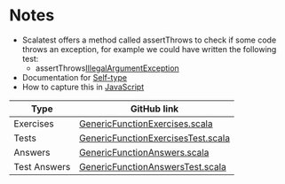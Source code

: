 # Notes

* Scalatest offers a method called assertThrows to check if some code throws an exception, for example we could have written the following test:
   * assertThrows[IllegalArgumentException](userIdDecoder.decode("hello"))
* Documentation for [Self-type](https://docs.scala-lang.org/tour/self-types.html)
* How to capture this in [JavaScript](https://stackoverflow.com/questions/962033/what-underlies-this-javascript-idiom-var-self-this)

| Type         | GitHub link |
|--------------|-------------|
| Exercises    | [GenericFunctionExercises.scala](https://github.com/fp-tower/foundations/blob/master/exercises/src/main/scala/exercises/generic/GenericFunctionExercises.scala) |
| Tests        | [GenericFunctionExercisesTest.scala](https://github.com/fp-tower/foundations/blob/master/exercises/src/test/scala/exercises/generic/GenericFunctionExercisesTest.scala) |
| Answers      | [GenericFunctionAnswers.scala](https://github.com/fp-tower/foundations/blob/master/answers/src/main/scala/answers/generic/GenericFunctionAnswers.scala) |
| Test Answers | [GenericFunctionAnswersTest.scala](https://github.com/fp-tower/foundations/blob/master/answers/src/test/scala/answers/generic/GenericFunctionAnswersTest.scala) | 
